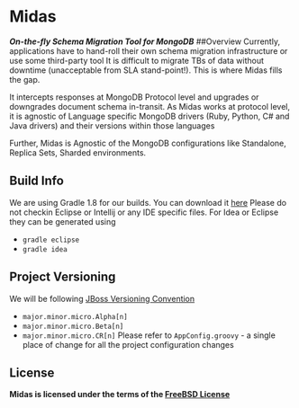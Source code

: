 # Midas
***On-the-fly Schema Migration Tool for MongoDB***
##Overview
  Currently, applications have to hand-roll their own schema migration infrastructure or use some third-party tool
  It is difficult to migrate TBs of data without downtime (unacceptable from SLA stand-point!).  This is where
  Midas fills the gap.

  It intercepts responses at MongoDB Protocol level and upgrades or downgrades document schema in-transit.
  As Midas works at protocol level, it is agnostic of Language specific MongoDB drivers (Ruby, Python, C#
  and Java drivers) and their versions within those languages

  Further, Midas is Agnostic of the MongoDB configurations like Standalone, Replica Sets, Sharded environments.
<br>

## Build Info
We are using Gradle 1.8 for our builds.  You can download it [here](http://services.gradle.org/distributions/gradle-1.8-bin.zip)
Please do not checkin Eclipse or Intellij or any IDE specific files.  For Idea or Eclipse they
can be generated using
* `gradle eclipse`
* `gradle idea`

## Project Versioning
We will be following [JBoss Versioning Convention](https://community.jboss.org/wiki/JBossProjectVersioning?_sscc=t)
* `major.minor.micro.Alpha[n]`
* `major.minor.micro.Beta[n]`
* `major.minor.micro.CR[n]`
Please refer to `AppConfig.groovy` - a single place of change for all the project configuration changes

## License
**Midas is licensed under the terms of the [FreeBSD License](http://en.wikipedia.org/wiki/BSD_licenses)**

